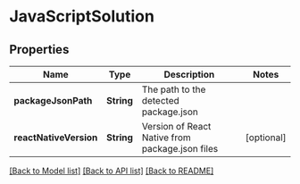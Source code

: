 # JavaScriptSolution

## Properties
Name | Type | Description | Notes
------------ | ------------- | ------------- | -------------
**packageJsonPath** | **String** | The path to the detected package.json | 
**reactNativeVersion** | **String** | Version of React Native from package.json files | [optional] 

[[Back to Model list]](../README.md#documentation-for-models) [[Back to API list]](../README.md#documentation-for-api-endpoints) [[Back to README]](../README.md)


